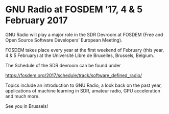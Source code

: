 
# GNU Radio at FOSDEM &#8217;17, 4 &#038; 5 February 2017

GNU Radio will play a major role in the SDR Devroom at FOSDEM (Free and Open Source Software Developers&#8217; European Meeting).

FOSDEM takes place every year at the first weekend of February (this year, 4 &amp; 5 February) at the Université Libre de Bruxelles, Brussels, Belgium.

The Schedule of the SDR devroom can be found under

https://fosdem.org/2017/schedule/track/software_defined_radio/

Topics include an introduction to GNU Radio, a look back on the past year, applications of machine learning in SDR, amateur radio, GPU acceleration and much more.

See you in Brussels!
